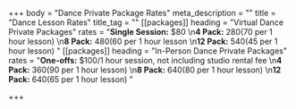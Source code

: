 +++
body = "Dance Private Package Rates"
meta_description = ""
title = "Dance Lesson Rates"
title_tag = ""
[[packages]]
heading = "Virtual Dance Private Packages"
rates = "**Single Session:** $80  \n**4 Pack:** $280 ($70 per 1 hour lesson)   \n**8 Pack:** $480 ($60 per 1 hour lesson  \n**12 Pack:** $540 ($45 per 1 hour lesson)  "
[[packages]]
heading = "In-Person Dance Private Packages"
rates = "**One-offs:** $100/1 hour session, not including studio rental fee  \n**4 Pack:** $360 ($90 per 1 hour lesson)   \n**8 Pack:** $640 ($80 per 1 hour lesson)  \n**12 Pack:** $640 ($65 per 1 hour lesson) "

+++
